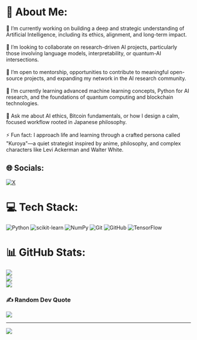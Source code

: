 # 💫 About Me:
🔭 I’m currently working on building a deep and strategic understanding of Artificial Intelligence, including its ethics, alignment, and long-term impact.<br><br>👯 I’m looking to collaborate on research-driven AI projects, particularly those involving language models, interpretability, or quantum-AI intersections.<br><br>🤝 I’m open to mentorship, opportunities to contribute to meaningful open-source projects, and expanding my network in the AI research community.<br><br>🌱 I’m currently learning advanced machine learning concepts, Python for AI research, and the foundations of quantum computing and blockchain technologies.<br><br>💬 Ask me about AI ethics, Bitcoin fundamentals, or how I design a calm, focused workflow rooted in Japanese philosophy.<br><br>⚡ Fun fact: I approach life and learning through a crafted persona called "Kuroya"—a quiet strategist inspired by anime, philosophy, and complex characters like Levi Ackerman and Walter White.


## 🌐 Socials:
[![X](https://img.shields.io/badge/X-black.svg?logo=X&logoColor=white)](https://x.com/https://x.com/rd1tyaaaa) 

# 💻 Tech Stack:
![Python](https://img.shields.io/badge/python-3670A0?style=for-the-badge&logo=python&logoColor=ffdd54) ![scikit-learn](https://img.shields.io/badge/scikit--learn-%23F7931E.svg?style=for-the-badge&logo=scikit-learn&logoColor=white) ![NumPy](https://img.shields.io/badge/numpy-%23013243.svg?style=for-the-badge&logo=numpy&logoColor=white) ![Git](https://img.shields.io/badge/git-%23F05033.svg?style=for-the-badge&logo=git&logoColor=white) ![GitHub](https://img.shields.io/badge/github-%23121011.svg?style=for-the-badge&logo=github&logoColor=white) ![TensorFlow](https://img.shields.io/badge/TensorFlow-%23FF6F00.svg?style=for-the-badge&logo=TensorFlow&logoColor=white)
# 📊 GitHub Stats:
![](https://github-readme-stats.vercel.app/api?username=Raditxt&theme=tokyonight&hide_border=false&include_all_commits=true&count_private=true)<br/>
![](https://nirzak-streak-stats.vercel.app/?user=Raditxt&theme=tokyonight&hide_border=false)<br/>
![](https://github-readme-stats.vercel.app/api/top-langs/?username=Raditxt&theme=tokyonight&hide_border=false&include_all_commits=true&count_private=true&layout=compact)

### ✍️ Random Dev Quote
![](https://quotes-github-readme.vercel.app/api?type=horizontal&theme=radical)

---
[![](https://visitcount.itsvg.in/api?id=Raditxt&icon=4&color=0)](https://visitcount.itsvg.in)

<!-- Proudly created with GPRM ( https://gprm.itsvg.in ) -->

